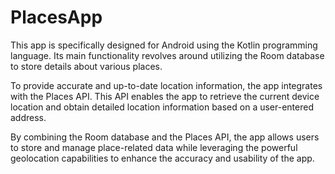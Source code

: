 # PlacesApp



This app is specifically designed for Android using the Kotlin programming language. Its main functionality revolves around utilizing the Room database to store details about various places.

To provide accurate and up-to-date location information, the app integrates with the Places API. This API enables the app to retrieve the current device location and obtain detailed location information based on a user-entered address.

By combining the Room database and the Places API, the app allows users to store and manage place-related data while leveraging the powerful geolocation capabilities to enhance the accuracy and usability of the app.
